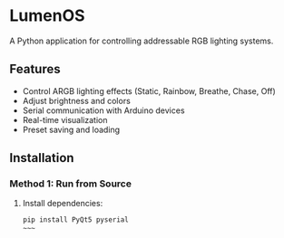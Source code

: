 # LumenOS

A Python application for controlling addressable RGB lighting systems.

## Features

- Control ARGB lighting effects (Static, Rainbow, Breathe, Chase, Off)
- Adjust brightness and colors
- Serial communication with Arduino devices
- Real-time visualization
- Preset saving and loading

## Installation

### Method 1: Run from Source
1. Install dependencies:
   ```bash
   pip install PyQt5 pyserial
   ~~~
   
